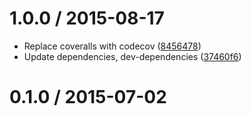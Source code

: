 <!--mdast setext-->

<!--lint disable no-multiple-toplevel-headings-->

1.0.0 / 2015-08-17
==================

*   Replace coveralls with codecov ([8456478](https://github.com/wooorm/mdast-util-to-string/commit/8456478))
*   Update dependencies, dev-dependencies ([37460f6](https://github.com/wooorm/mdast-util-to-string/commit/37460f6))

0.1.0 / 2015-07-02
==================

